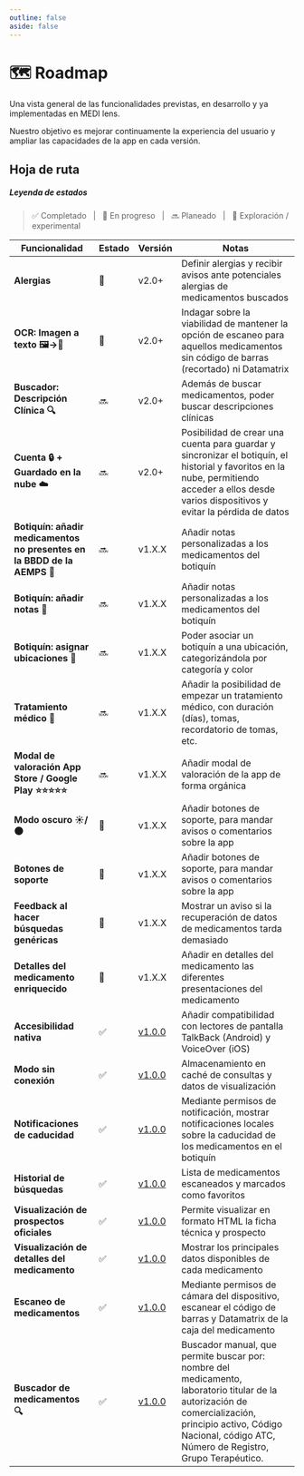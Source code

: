 ```yaml
---
outline: false
aside: false
---
```


# 🗺️ Roadmap

Una vista general de las funcionalidades previstas, en desarrollo y ya implementadas en <span class="logo-colored">MEDI lens</span>.

Nuestro objetivo es mejorar continuamente la experiencia del usuario y ampliar las capacidades de la app en cada versión.

## Hoja de ruta

##### Leyenda de estados

> ✅ Completado &nbsp; | &nbsp; 🚧 En progreso &nbsp; | &nbsp; 🔜 Planeado &nbsp; | &nbsp; 🧪 Exploración / experimental

| Funcionalidad                                                            | Estado | Versión                                | Notas                                                                                                                                                                                                              |
| ------------------------------------------------------------------------ | ------ | -------------------------------------- | ------------------------------------------------------------------------------------------------------------------------------------------------------------------------------------------------------------------ |
| **Alergias**                                                             | 🧪     | v2.0+                                  | Definir alergias y recibir avisos ante potenciales alergias de medicamentos buscados                                                                                                                               |
| **OCR: Imagen a texto 🖼️→📄**                                            | 🧪     | v2.0+                                  | Indagar sobre la viabilidad de mantener la opción de escaneo para aquellos medicamentos sin código de barras (recortado) ni Datamatrix                                                                             |
| **Buscador: Descripción Clínica 🔍**                                     | 🔜     | v2.0+                                  | Además de buscar medicamentos, poder buscar descripciones clínicas                                                                                                                                                 |
| **Cuenta 🔒 + Guardado en la nube ☁️**                                   | 🔜     | v2.0+                                  | Posibilidad de crear una cuenta para guardar y sincronizar el botiquín, el historial y favoritos en la nube, permitiendo acceder a ellos desde varios dispositivos y evitar la pérdida de datos                    |
| **Botiquín: añadir medicamentos no presentes en la BBDD de la AEMPS 📝** | 🔜     | v1.X.X                                 | Añadir notas personalizadas a los medicamentos del botiquín                                                                                                                                                        |
| **Botiquín: añadir notas 📝**                                            | 🔜     | v1.X.X                                 | Añadir notas personalizadas a los medicamentos del botiquín                                                                                                                                                        |
| **Botiquín: asignar ubicaciones 📍**                                     | 🔜     | v1.X.X                                 | Poder asociar un botiquín a una ubicación, categorizándola por categoría y color                                                                                                                                   |
| **Tratamiento médico 📅**                                                | 🔜     | v1.X.X                                 | Añadir la posibilidad de empezar un tratamiento médico, con duración (días), tomas, recordatorio de tomas, etc.                                                                                                    |
| **Modal de valoración App Store / Google Play ⭐⭐⭐⭐⭐**               | 🔜     | v1.X.X                                 | Añadir modal de valoración de la app de forma orgánica                                                                                                                                                             |
| **Modo oscuro ☀️/🌑**                                                    | 🚧     | v1.X.X                                 | Añadir botones de soporte, para mandar avisos o comentarios sobre la app                                                                                                                                           |
| **Botones de soporte**                                                   | 🚧     | v1.X.X                                 | Añadir botones de soporte, para mandar avisos o comentarios sobre la app                                                                                                                                           |
| **Feedback al hacer búsquedas genéricas**                                | 🚧     | v1.X.X                                 | Mostrar un aviso si la recuperación de datos de medicamentos tarda demasiado                                                                                                                                       |
| **Detalles del medicamento enriquecido**                                 | 🚧     | v1.X.X                                 | Añadir en detalles del medicamento las diferentes presentaciones del medicamento                                                                                                                                   |
| **Accesibilidad nativa**                                                 | ✅     | [v1.0.0](/changelog#v1-0-0-2025-xx-xx) | Añadir compatibilidad con lectores de pantalla TalkBack (Android) y VoiceOver (iOS)                                                                                                                                |
| **Modo sin conexión**                                                    | ✅     | [v1.0.0](/changelog#v1-0-0-2025-xx-xx) | Almacenamiento en caché de consultas y datos de visualización                                                                                                                                                      |
| **Notificaciones de caducidad**                                          | ✅     | [v1.0.0](/changelog#v1-0-0-2025-xx-xx) | Mediante permisos de notificación, mostrar notificaciones locales sobre la caducidad de los medicamentos en el botiquín                                                                                            |
| **Historial de búsquedas**                                               | ✅     | [v1.0.0](/changelog#v1-0-0-2025-xx-xx) | Lista de medicamentos escaneados y marcados como favoritos                                                                                                                                                         |
| **Visualización de prospectos oficiales**                                | ✅     | [v1.0.0](/changelog#v1-0-0-2025-xx-xx) | Permite visualizar en formato HTML la ficha técnica y prospecto                                                                                                                                                    |
| **Visualización de detalles del medicamento**                            | ✅     | [v1.0.0](/changelog#v1-0-0-2025-xx-xx) | Mostrar los principales datos disponibles de cada medicamento                                                                                                                                                      |
| **Escaneo de medicamentos**                                              | ✅     | [v1.0.0](/changelog#v1-0-0-2025-xx-xx) | Mediante permisos de cámara del dispositivo, escanear el código de barras y Datamatrix de la caja del medicamento                                                                                                  |
| **Buscador de medicamentos 🔍**                                          | ✅     | [v1.0.0](/changelog#v1-0-0-2025-xx-xx) | Buscador manual, que permite buscar por: nombre del medicamento, laboratorio titular de la autorización de comercialización, principio activo, Código Nacional, código ATC, Número de Registro, Grupo Terapéutico. |

<style>
.VPDoc:not(.has-sidebar) .content{
  max-width: max-content !important;
}
</style>
